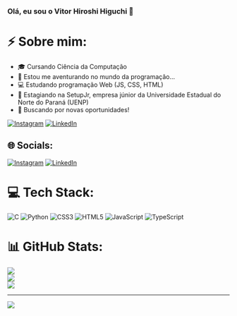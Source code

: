 ### Olá, eu sou o Vitor Hiroshi Higuchi 👋

# ⚡ Sobre mim: 
- 🎓 Cursando Ciência da Computação
- 🌱 Estou me aventurando no mundo da programação...
- 💻 Estudando programação Web (JS, CSS, HTML)
- 💼 Estagiando na SetupJr, empresa júnior da Universidade Estadual do Norte do Paraná (UENP)
- 🚀 Buscando por novas oportunidades!

[![Instagram](https://img.shields.io/badge/Instagram-%23E4405F.svg?logo=Instagram&logoColor=white)](https://instagram.com/vitorhhiguchi/) [![LinkedIn](https://img.shields.io/badge/LinkedIn-%230077B5.svg?logo=linkedin&logoColor=white)](https://linkedin.com/in/vitor-hiroshi-higuchi-b0918b270/) 

## 🌐 Socials:
[![Instagram](https://img.shields.io/badge/Instagram-%23E4405F.svg?logo=Instagram&logoColor=white)](https://instagram.com/vitorhhiguchi/) [![LinkedIn](https://img.shields.io/badge/LinkedIn-%230077B5.svg?logo=linkedin&logoColor=white)](https://linkedin.com/in/vitor-hiroshi-higuchi-b0918b270/) 

# 💻 Tech Stack:
![C](https://img.shields.io/badge/c-%2300599C.svg?style=for-the-badge&logo=c&logoColor=white) ![Python](https://img.shields.io/badge/python-3670A0?style=for-the-badge&logo=python&logoColor=ffdd54) ![CSS3](https://img.shields.io/badge/css3-%231572B6.svg?style=for-the-badge&logo=css3&logoColor=white) ![HTML5](https://img.shields.io/badge/html5-%23E34F26.svg?style=for-the-badge&logo=html5&logoColor=white) ![JavaScript](https://img.shields.io/badge/javascript-%23323330.svg?style=for-the-badge&logo=javascript&logoColor=%23F7DF1E) ![TypeScript](https://img.shields.io/badge/typescript-%23007ACC.svg?style=for-the-badge&logo=typescript&logoColor=white)

# 📊 GitHub Stats:
![](https://github-readme-stats.vercel.app/api?username=Vitorhhiguchi&theme=highcontrast&hide_border=false&include_all_commits=false&count_private=false)<br/>
![](https://github-readme-streak-stats.herokuapp.com/?user=Vitorhhiguchi&theme=highcontrast&hide_border=false)<br/>
![](https://github-readme-stats.vercel.app/api/top-langs/?username=Vitorhhiguchi&theme=highcontrast&hide_border=false&include_all_commits=false&count_private=false&layout=compact)

---
[![](https://visitcount.itsvg.in/api?id=Vitorhhiguchi&icon=0&color=0)](https://visitcount.itsvg.in)
